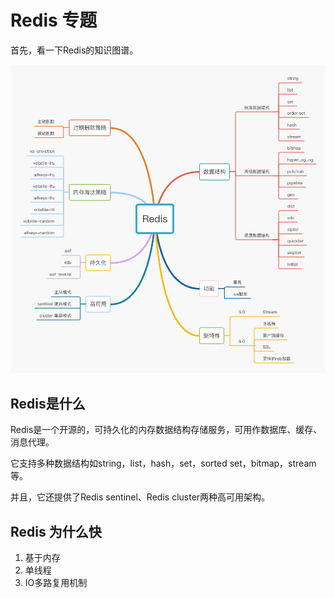 # Redis 专题

首先，看一下Redis的知识图谱。

![Redis知识图谱](./redis/redis.jpg)

## Redis是什么

Redis是一个开源的，可持久化的内存数据结构存储服务，可用作数据库、缓存、消息代理。

它支持多种数据结构如string，list，hash，set，sorted set，bitmap，stream等。

并且，它还提供了Redis sentinel、Redis cluster两种高可用架构。

## Redis 为什么快

1. 基于内存
2. 单线程
3. IO多路复用机制
